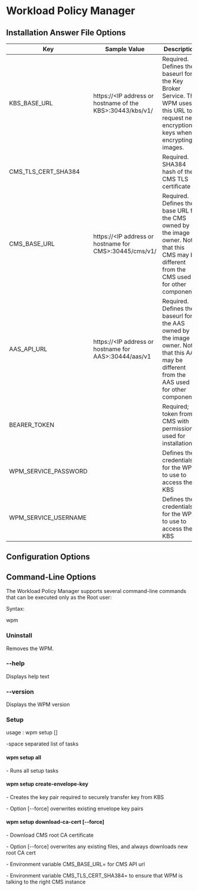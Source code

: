 # Workload Policy Manager

## Installation Answer File Options

| Key                    | Sample Value                                            | Description                                                  |
| ---------------------- | ------------------------------------------------------- | ------------------------------------------------------------ |
| KBS_BASE_URL           | https://\<IP address or hostname of the KBS\>:30443/kbs/v1/  | Required. Defines the baseurl for the Key Broker Service. The WPM uses this URL to request new encryption keys when encrypting images. |
| CMS_TLS_CERT_SHA384 |                                                         | Required. SHA384 hash of the CMS TLS certificate             |
| CMS_BASE_URL         | https://\<IP address or hostname for CMS\>:30445/cms/v1/ | Required. Defines the base URL for the CMS owned by the image owner. Note that this CMS may be different from the CMS used for other components. |
| AAS_API_URL          | https://\<IP address or hostname for AAS\>:30444/aas/v1  | Required. Defines the baseurl for the AAS owned by the image owner. Note that this AAS may be different from the AAS used for other components. |
| BEARER_TOKEN          | <token>                                               | Required; token from CMS with permissions used for installation. |
| WPM_SERVICE_PASSWORD  |                                                         | Defines the credentials for the WPM to use to access the KBS |
| WPM_SERVICE_USERNAME  |                                                         | Defines the credentials for the WPM to use to access the KBS |

## Configuration Options

## Command-Line Options

The Workload Policy Manager supports several command-line commands that
can be executed only as the Root user:

Syntax:

wpm <command>

### Uninstall

Removes the WPM.

### --help

Displays help text

### --version

Displays the WPM version

### Setup

usage : wpm setup [<tasklist>]

<tasklist>-space separated list of tasks

#### wpm setup all

\- Runs all setup tasks

#### wpm setup create-envelope-key

\- Creates the key pair required to securely transfer key from KBS

\- Option [--force] overwrites existing envelope key pairs

#### wpm setup download-ca-cert [--force]

\- Download CMS root CA certificate

\- Option [--force] overwrites any existing files, and always
downloads new root CA cert

\- Environment variable CMS_BASE_URL=<url> for CMS API url

\- Environment variable CMS_TLS_CERT_SHA384=<CMS TLS cert sha384 hash> to ensure that WPM is talking to the right CMS instance

